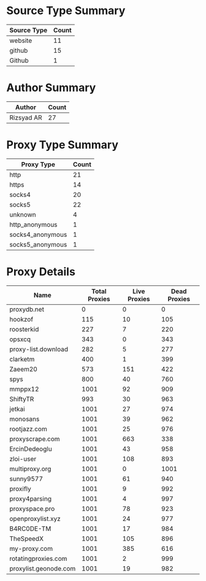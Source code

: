 # Source Type Summary

| Source Type | Count |
|-------------|-------|
| website | 11 |
| github | 15 |
| Github | 1 |


# Author Summary

| Author | Count |
|--------|-------|
| Rizsyad AR | 27 |


# Proxy Type Summary

| Proxy Type | Count |
|------------|-------|
| http | 21 |
| https | 14 |
| socks4 | 20 |
| socks5 | 22 |
| unknown | 4 |
| http_anonymous | 1 |
| socks4_anonymous | 1 |
| socks5_anonymous | 1 |


# Proxy Details

| Name | Total Proxies | Live Proxies | Dead Proxies |
|------|---------------|--------------|---------------|
| proxydb.net | 0 | 0 | 0 |
| hookzof | 115 | 10 | 105 |
| roosterkid | 227 | 7 | 220 |
| opsxcq | 343 | 0 | 343 |
| proxy-list.download | 282 | 5 | 277 |
| clarketm | 400 | 1 | 399 |
| Zaeem20 | 573 | 151 | 422 |
| spys | 800 | 40 | 760 |
| mmppx12 | 1001 | 92 | 909 |
| ShiftyTR | 993 | 30 | 963 |
| jetkai | 1001 | 27 | 974 |
| monosans | 1001 | 39 | 962 |
| rootjazz.com | 1001 | 25 | 976 |
| proxyscrape.com | 1001 | 663 | 338 |
| ErcinDedeoglu | 1001 | 43 | 958 |
| zloi-user | 1001 | 108 | 893 |
| multiproxy.org | 1001 | 0 | 1001 |
| sunny9577 | 1001 | 61 | 940 |
| proxifly | 1001 | 9 | 992 |
| proxy4parsing | 1001 | 4 | 997 |
| proxyspace.pro | 1001 | 78 | 923 |
| openproxylist.xyz | 1001 | 24 | 977 |
| B4RC0DE-TM | 1001 | 17 | 984 |
| TheSpeedX | 1001 | 105 | 896 |
| my-proxy.com | 1001 | 385 | 616 |
| rotatingproxies.com | 1001 | 2 | 999 |
| proxylist.geonode.com | 1001 | 19 | 982 |
